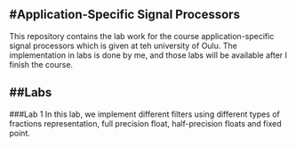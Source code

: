 #Application-Specific Signal Processors
-----------
This repository contains the lab work for the course application-specific signal processors which is given at teh university of Oulu.
The implementation in labs is done by me, and those labs will be available after I finish the course.



##Labs
------------
###Lab 1
In this lab, we implement different filters using different types of fractions representation, full precision float, half-precision floats and fixed point.



